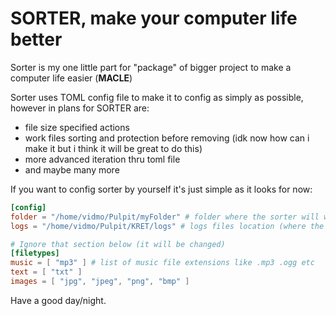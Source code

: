 # SORTER, make your computer life better
Sorter is my one little part for "package" of bigger project to make a computer life easier (**MACLE**)

Sorter uses TOML config file to make it to config as simply as possible, however in plans for SORTER are:

- file size specified actions
- work files sorting and protection before removing (idk now how can i make it but i think it will be great to do this)
- more advanced iteration thru toml file
- and maybe many more


If you want to config sorter by yourself it's just simple as it looks for now:
```toml
[config]
folder = "/home/vidmo/Pulpit/myFolder" # folder where the sorter will work on
logs = "/home/vidmo/Pulpit/KRET/logs" # logs files location (where the logs stored)

# Ignore that section below (it will be changed)
[filetypes]
music = [ "mp3" ] # list of music file extensions like .mp3 .ogg etc
text = [ "txt" ]
images = [ "jpg", "jpeg", "png", "bmp" ]
```
  Have a good day/night.
  
